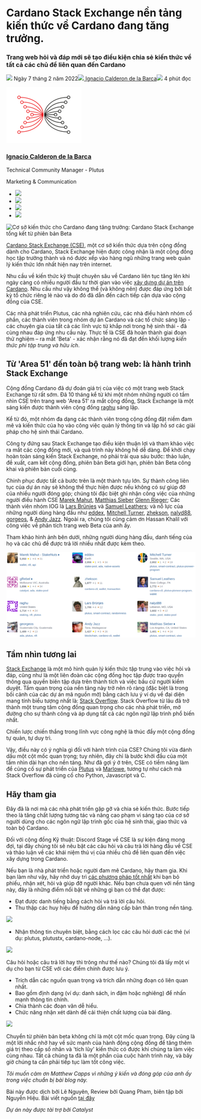 # Cardano Stack Exchange nền tảng kiến ​​thức về Cardano đang tăng trưởng.

### **Trang web hỏi và đáp mới sẽ tạo điều kiện chia sẻ kiến ​​thức về tất cả các chủ đề liên quan đến Cardano**

![](img/2022-02-07-the-knowledge-base-for-cardano-is-growing-cardano-stack-exchange-graduates-from-beta-version.002.png) Ngày 7 tháng 2 năm 2022![](img/2022-02-07-the-knowledge-base-for-cardano-is-growing-cardano-stack-exchange-graduates-from-beta-version.002.png)[ Ignacio Calderon de la Barca](/en/blog/authors/gonzalo-ignacio-calderon-de-la-barca-rodo/page-1/)![](img/2022-02-07-the-knowledge-base-for-cardano-is-growing-cardano-stack-exchange-graduates-from-beta-version.003.png) 4 phút đọc

![Ignacio Calderon de la Barca](img/2022-02-07-the-knowledge-base-for-cardano-is-growing-cardano-stack-exchange-graduates-from-beta-version.004.png)[](/en/blog/authors/gonzalo-ignacio-calderon-de-la-barca-rodo/page-1/)

### [**Ignacio Calderon de la Barca**](/en/blog/authors/gonzalo-ignacio-calderon-de-la-barca-rodo/page-1/)

Technical Community Manager - Plutus

Marketing &amp; Communication

- ![](img/2022-02-07-the-knowledge-base-for-cardano-is-growing-cardano-stack-exchange-graduates-from-beta-version.005.png)[](mailto:ignacio.calderondelab@iohk.io "Email")
- ![](img/2022-02-07-the-knowledge-base-for-cardano-is-growing-cardano-stack-exchange-graduates-from-beta-version.006.png)[](https://www.linkedin.com/in/ignacio-calderon-de-la-bar%C3%A7a-7a9199130/ "LinkedIn")
- ![](img/2022-02-07-the-knowledge-base-for-cardano-is-growing-cardano-stack-exchange-graduates-from-beta-version.007.png)[](https://twitter.com/igodlab "Twitter")
- ![](img/2022-02-07-the-knowledge-base-for-cardano-is-growing-cardano-stack-exchange-graduates-from-beta-version.008.png)[](https://github.com/Igodlab "GitHub")

![Cơ sở kiến ​​thức cho Cardano đang tăng trưởng: Cardano Stack Exchange tổng kết từ phiên bản Beta](https://github.com/cardano2vn/iohk-blog/blob/main/vi/docs1/2022/02/img/2022-02-07-the-knowledge-base-for-cardano-is-growing-cardano-stack-exchange-graduates-from-beta-version.009.png?raw=true)

[Cardano Stack Exchange (CSE)](https://cardano.stackexchange.com/), một cơ sở kiến ​​thức dựa trên cộng đồng dành cho Cardano, Stack Exchange hiện được công nhận là một cộng đồng học tập trưởng thành và nó được xếp vào hàng ngũ những trang web quản lý kiến ​​thức lớn nhất hiện nay trên internet.

Nhu cầu về kiến ​​thức kỹ thuật chuyên sâu về Cardano liên tục tăng lên khi ngày càng có nhiều người đầu tư thời gian vào việc [xây dựng dự án trên Cardano](https://twitter.com/InputOutputHK/status/1488131603691884550). Nhu cầu như vậy không thể (và không nên) được đáp ứng bởi bất kỳ tổ chức riêng lẻ nào và do đó đã dẫn đến cách tiếp cận dựa vào cộng đồng của CSE.

Các nhà phát triển Plutus, các nhà nghiên cứu, các nhà điều hành nhóm cổ phần, các thành viên trong nhóm dự án Cardano và các tổ chức sáng lập - các chuyên gia của tất cả các lĩnh vực từ khắp nơi trong hệ sinh thái - đã cùng nhau đáp ứng nhu cầu này. Thực tế là CSE đã hoàn thành giai đoạn thử nghiệm – ra mắt 'Beta' - xác nhận rằng nó đã đạt đến khối lượng *kiến ​​thức phi tập trung và hữu ích*.

## **Từ 'Area 51' đến toàn bộ trang web: là hành trình Stack Exchange**

Cộng đồng Cardano đã dự đoán giá trị của việc có một trang web  Stack Exchange từ rất sớm. Đã 10 tháng kể từ khi một nhóm những người có tầm nhìn CSE trên trang web 'Area 51' ra mắt cộng đồng, Stack Exchange là một sáng kiến ​​được thành viên cộng đồng [raghu](https://cardano.stackexchange.com/users/12/raghu) sáng lập.

Kể từ đó, một nhóm đa dạng các thành viên trong cộng đồng đặt niềm đam mê và kiến ​​thức của họ vào công việc quản lý thông tin và lập hồ sơ các giải pháp cho hệ sinh thái Cardano.

Công ty đứng sau Stack Exchange tạo điều kiện thuận lợi và tham khảo việc ra mắt các cộng đồng mới, và quá trình này không hề dễ dàng. Để khởi chạy hoàn toàn sáng kiến ​​Stack Exchange, nó phải trải qua sáu bước: thảo luận, đề xuất, cam kết cộng đồng, phiên bản Beta giới hạn, phiên bản Beta công khai và phiên bản cuối cùng.

Chinh phục được tất cả bước trên là một thành tựu lớn. Sự thành công liên tục của dự án này sẽ không thể thực hiện được nếu không có sự giúp đỡ của nhiều người đóng góp; chúng tôi đặc biệt ghi nhận công việc của những người điều hành CSE [Marek Mahut](https://cardano.stackexchange.com/users/28/marek-mahut-stakenuts), [Matthias Sieber](https://cardano.stackexchange.com/users/934/matthias-sieber)  [Glenn Rieger](https://cardano.stackexchange.com/users/281/grebel); Các thành viên nhóm IOG là [Lars Brünjes](https://cardano.stackexchange.com/users/186/lars-br%c3%bcnjes) và [Samuel Leathers](https://cardano.stackexchange.com/users/382/samuel-leathers); và nỗ lực của những người dùng hàng đầu như [eddex](https://cardano.stackexchange.com/users/1142/eddex), [Mitchell Turner](https://cardano.stackexchange.com/users/1130/mitchell-turner), [zhekson](https://cardano.stackexchange.com/users/4302/zhekson), [nalyd88](https://cardano.stackexchange.com/users/62/nalyd88), [gorgeos](https://cardano.stackexchange.com/users/1231/georgeos), &amp; [Andy Jazz](https://cardano.stackexchange.com/users/4023/andy-jazz). Ngoài ra, chúng tôi cũng cảm ơn Hassan Khalil với công việc về phân tích trang web Beta của anh ấy.

Tham khảo hình ảnh bên dưới, những người dùng hàng đầu, danh tiếng của họ và các chủ đề được trả lời nhiều nhất được kèm theo.

![](img/2022-02-07-the-knowledge-base-for-cardano-is-growing-cardano-stack-exchange-graduates-from-beta-version.010.png)

## **Tầm nhìn tương lai**

[Stack Exchange](https://stackexchange.com/) là một mô hình quản lý kiến ​​thức tập trung vào việc hỏi và đáp, cũng như là một liên đoàn các cộng đồng học tập được trao quyền thông qua quyền biên tập dựa trên thành tích và việc bầu cử người kiểm duyệt. Tầm quan trọng của nền tảng này trở nên rõ ràng (đặc biệt là trong bối cảnh của các dự án mã nguồn mở) bằng cách lưu ý ví dụ về đại diện mang tính biểu tượng nhất là: [Stack Overflow](https://stackoverflow.com/). Stack Overflow từ lâu đã trở thành một trung tâm cộng đồng quan trọng cho các nhà phát triển, mở đường cho sự thành công và áp dụng tất cả các ngôn ngữ lập trình phổ biến nhất.

Chiến lược chiến thắng trong lĩnh vực công nghệ là thúc đẩy một cộng đồng tự quản, tự duy trì.

Vậy, điều này có ý nghĩa gì đối với hành trình của CSE? Chúng tôi vừa đánh dấu một cột mốc quan trọng; tuy nhiên, đây chỉ là bước khởi đầu của một tầm nhìn dài hạn cho nền tảng. Như đã gợi ý ở trên, CSE có tiềm năng làm để củng cố sự phát triển của [Plutus](https://iohk.io/en/blog/posts/2021/04/13/plutus-what-you-need-to-know/) và [Marlowe](https://iohk.io/en/blog/posts/2020/10/06/marlowe-industry-scale-finance-contracts-for-cardano/), tương tự như cách mà Stack Overflow đã củng cố cho Python, Javascript và C.

## **Hãy tham gia**

Đây đã là nơi mà các nhà phát triển gặp gỡ và chia sẻ kiến ​​thức. Bước tiếp theo là tăng chất lượng tương tác và nâng cao phạm vi sáng tạo của cơ sở người dùng cho các ngôn ngữ lập trình gốc của hệ sinh thái, giao thức và toàn bộ Cardano.

Đối với cộng đồng Kỹ thuật: Discord Stage về CSE là sự kiện đáng mong đợi, tại đây chúng tôi sẽ nêu bật các câu hỏi và câu trả lời hàng đầu về CSE và thảo luận về các khái niệm thú vị của nhiều chủ đề liên quan đến việc xây dựng trong Cardano.

Nếu bạn là nhà phát triển hoặc người đam mê Cardano, hãy tham gia. Khi bạn làm như vậy, hãy nhớ duy trì [các phương pháp tốt nhất](https://cardano.stackexchange.com/help) khi bạn bỏ phiếu, nhận xét, hỏi và giúp đỡ người khác. Nếu bạn chưa quen với nền tảng này, đây là những điểm nổi bật về những gì bạn có thể đạt được:

- Đạt được danh tiếng bằng cách hỏi và trả lời câu hỏi.
- Thu thập các huy hiệu để hướng dẫn nâng cấp bản thân trong nền tảng.

![](img/2022-02-07-the-knowledge-base-for-cardano-is-growing-cardano-stack-exchange-graduates-from-beta-version.011.png)

- Nhận thông tin chuyên biệt, bằng cách lọc các câu hỏi dưới các thẻ (ví dụ: plutus, plutustx, cardano-node, ...).

![](img/2022-02-07-the-knowledge-base-for-cardano-is-growing-cardano-stack-exchange-graduates-from-beta-version.012.png)

Câu hỏi hoặc câu trả lời hay thì trông như thế nào? Chúng tôi đã lấy một ví dụ cho bạn từ CSE với các điểm chính được lưu ý.

- Trích dẫn các nguồn quan trọng và trích dẫn những đoạn có liên quan nhất.
- Bao gồm định dạng (ví dụ: danh sách, in đậm hoặc nghiêng) để nhấn mạnh thông tin chính.
- Chia thành các đoạn văn dễ hiểu.
- Chức năng nhận xét dành để cải thiện chất lượng của bài đăng.

![](img/2022-02-07-the-knowledge-base-for-cardano-is-growing-cardano-stack-exchange-graduates-from-beta-version.013.png)

Chuyển từ phiên bản beta không chỉ là một cột mốc quan trọng. Đây cũng là một lời nhắc nhở hay về sức mạnh của hành động cộng đồng để tăng thêm giá trị theo cấp số nhân và 'tích lũy' kiến ​​thức có được khi chúng ta làm việc cùng nhau. Tất cả chúng ta đã là một phần của cuộc hành trình này, và bây giờ chúng ta cần phải tiếp tục làm tốt công việc.

*Tôi muốn cảm ơn Matthew Capps vì những ý kiến và đóng góp của anh ấy trong việc chuẩn bị bài blog này.*


Bài này được dịch bởi Lê Nguyên, Review bởi Quang Pham, biên tập bởi Nguyễn Hiệu. Bài viết nguồn [tại đây](https://iohk.io/en/blog/posts/2022/02/07/the-knowledge-base-for-cardano-is-growing-cardano-stack-exchange-graduates-from-beta-version)

*Dự án này được tài trợ bởi Catalyst*
